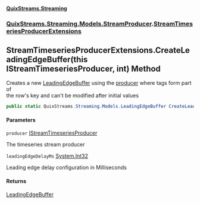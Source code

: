 #### [QuixStreams.Streaming](index.md 'index')
### [QuixStreams.Streaming.Models.StreamProducer](QuixStreams.Streaming.Models.StreamProducer.md 'QuixStreams.Streaming.Models.StreamProducer').[StreamTimeseriesProducerExtensions](StreamTimeseriesProducerExtensions.md 'QuixStreams.Streaming.Models.StreamProducer.StreamTimeseriesProducerExtensions')

## StreamTimeseriesProducerExtensions.CreateLeadingEdgeBuffer(this IStreamTimeseriesProducer, int) Method

Creates a new [LeadingEdgeBuffer](LeadingEdgeBuffer.md 'QuixStreams.Streaming.Models.LeadingEdgeBuffer') using the [producer](StreamTimeseriesProducerExtensions.CreateLeadingEdgeBuffer(thisIStreamTimeseriesProducer,int).md#QuixStreams.Streaming.Models.StreamProducer.StreamTimeseriesProducerExtensions.CreateLeadingEdgeBuffer(thisQuixStreams.Streaming.Models.StreamProducer.IStreamTimeseriesProducer,int).producer 'QuixStreams.Streaming.Models.StreamProducer.StreamTimeseriesProducerExtensions.CreateLeadingEdgeBuffer(this QuixStreams.Streaming.Models.StreamProducer.IStreamTimeseriesProducer, int).producer') where tags form part of  
the row's key and can't be modified after initial values

```csharp
public static QuixStreams.Streaming.Models.LeadingEdgeBuffer CreateLeadingEdgeBuffer(this QuixStreams.Streaming.Models.StreamProducer.IStreamTimeseriesProducer producer, int leadingEdgeDelayMs);
```
#### Parameters

<a name='QuixStreams.Streaming.Models.StreamProducer.StreamTimeseriesProducerExtensions.CreateLeadingEdgeBuffer(thisQuixStreams.Streaming.Models.StreamProducer.IStreamTimeseriesProducer,int).producer'></a>

`producer` [IStreamTimeseriesProducer](IStreamTimeseriesProducer.md 'QuixStreams.Streaming.Models.StreamProducer.IStreamTimeseriesProducer')

The timeseries stream producer

<a name='QuixStreams.Streaming.Models.StreamProducer.StreamTimeseriesProducerExtensions.CreateLeadingEdgeBuffer(thisQuixStreams.Streaming.Models.StreamProducer.IStreamTimeseriesProducer,int).leadingEdgeDelayMs'></a>

`leadingEdgeDelayMs` [System.Int32](https://docs.microsoft.com/en-us/dotnet/api/System.Int32 'System.Int32')

Leading edge delay configuration in Milliseconds

#### Returns
[LeadingEdgeBuffer](LeadingEdgeBuffer.md 'QuixStreams.Streaming.Models.LeadingEdgeBuffer')